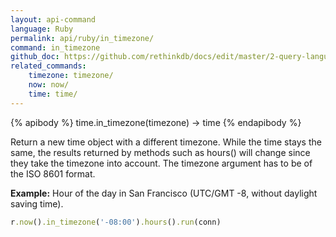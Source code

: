 ```yaml
---
layout: api-command 
language: Ruby
permalink: api/ruby/in_timezone/
command: in_timezone 
github_doc: https://github.com/rethinkdb/docs/edit/master/2-query-language/api/ruby/dates-and-times/in_timezone.md
related_commands:
    timezone: timezone/
    now: now/
    time: time/
---
```


{% apibody %}
time.in_timezone(timezone) &rarr; time
{% endapibody %}

Return a new time object with a different timezone. While the time stays the same, the results returned by methods such as hours() will change since they take the timezone into account. The timezone argument has to be of the ISO 8601 format.

__Example:__ Hour of the day in San Francisco (UTC/GMT -8, without daylight saving time).

```rb
r.now().in_timezone('-08:00').hours().run(conn)
```


